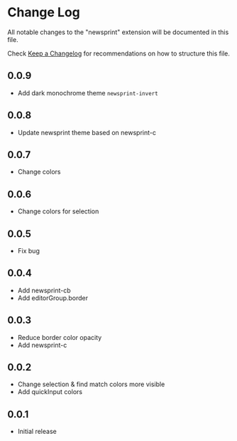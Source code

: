 # Change Log

All notable changes to the "newsprint" extension will be documented in this file.

Check [Keep a Changelog](http://keepachangelog.com/) for recommendations on how to structure this file.

## 0.0.9

- Add dark monochrome theme `newsprint-invert`

## 0.0.8

- Update newsprint theme based on newsprint-c

## 0.0.7

- Change colors

## 0.0.6

- Change colors for selection

## 0.0.5

- Fix bug

## 0.0.4

- Add newsprint-cb
- Add editorGroup.border

## 0.0.3

- Reduce border color opacity
- Add newsprint-c

## 0.0.2

- Change selection & find match colors more visible
- Add quickInput colors

## 0.0.1

- Initial release
